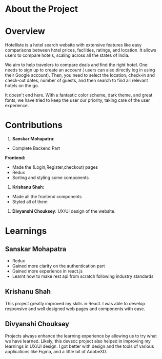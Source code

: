# About the Project

# Overview

Hotelliste is a hotel search website with extensive features like easy comparisons between hotel prices, facilities, ratings, and location. It allows users to compare hotels, scaling across all the states of India.

We aim to help travelers to compare deals and find the right hotel. One needs to sign up to create an account ( users can also directly log in using their Google account). Then, you need to select the location, check-in and check-out dates, number of guests, and then search to find all relevant hotels on the go.

It doesn&#39;t end here. With a fantastic color scheme, dark theme, and great fonts, we have tried to keep the user our priority, taking care of the user experience.

# Contributions

1. **Sanskar Mohapatra:**

- Complete Backend Part

**Frontend:**

- Made the (Login,Register,checkout) pages
- Redux
- Sorting and styling some components

1. **Krishanu Shah:**

- Made all the frontend components
- Styled all of them

1. **Divyanshi Chouksey:** UX/UI design of the website.

#

# Learnings

## Sanskar Mohapatra

- Redux
- Gained more clarity on the authentication part
- Gained more experience in react.js
- Learnt how to make rest api from scratch following industry standards

## Krishanu Shah

This project greatly improved my skills in React. I was able to develop responsive and well designed web pages and components with ease.

## Divyanshi Chouksey

Projects always enhance the learning experience by allowing us to try what we have learned. Likely, this devsoc project also helped in improving my learnings in UX/UI design. I got better with design and the tools of various applications like Figma, and a little bit of AdobeXD.
